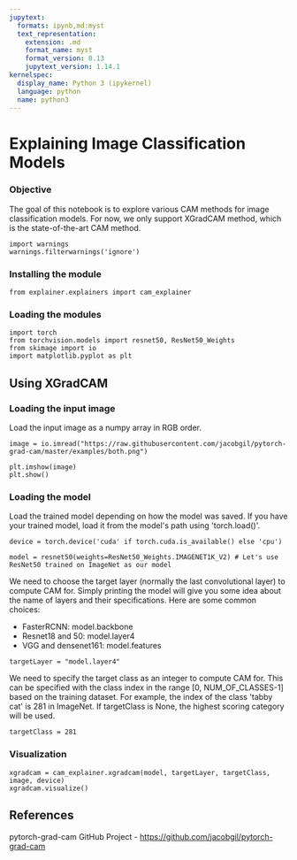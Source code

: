```yaml
---
jupytext:
  formats: ipynb,md:myst
  text_representation:
    extension: .md
    format_name: myst
    format_version: 0.13
    jupytext_version: 1.14.1
kernelspec:
  display_name: Python 3 (ipykernel)
  language: python
  name: python3
---
```


# Explaining Image Classification Models

### Objective
The goal of this notebook is to explore various CAM methods for image classification models. 
For now, we only support XGradCAM method, which is the state-of-the-art CAM method. 
```{code-cell} ipython3
import warnings
warnings.filterwarnings('ignore')
```

### Installing the module
```{code-cell} ipython3
from explainer.explainers import cam_explainer
```
### Loading the modules
```{code-cell} ipython3
import torch
from torchvision.models import resnet50, ResNet50_Weights
from skimage import io
import matplotlib.pyplot as plt
```

## Using XGradCAM

### Loading the input image
Load the input image as a numpy array in RGB order. 
```{code-cell} ipython3
image = io.imread("https://raw.githubusercontent.com/jacobgil/pytorch-grad-cam/master/examples/both.png")

plt.imshow(image)
plt.show()
```

### Loading the model
Load the trained model depending on how the model was saved. 
If you have your trained model, load it from the model's path using 'torch.load()'.
```{code-cell} ipython3
device = torch.device('cuda' if torch.cuda.is_available() else 'cpu')

model = resnet50(weights=ResNet50_Weights.IMAGENET1K_V2) # Let's use ResNet50 trained on ImageNet as our model
```
We need to choose the target layer (normally the last convolutional layer) to compute CAM for. 
Simply printing the model will give you some idea about the name of layers and their specifications.
Here are some common choices:
- FasterRCNN: model.backbone
- Resnet18 and 50: model.layer4
- VGG and densenet161: model.features

```{code-cell} ipython3
targetLayer = "model.layer4"
```
We need to specify the target class as an integer to compute CAM for. 
This can be specified with the class index in the range [0, NUM_OF_CLASSES-1] based on the training dataset. 
For example, the index of the class 'tabby cat' is 281 in ImageNet. 
If targetClass is None, the highest scoring category will be used. 
 
```{code-cell} ipython3
targetClass = 281
```

### Visualization
```{code-cell} ipython3
xgradcam = cam_explainer.xgradcam(model, targetLayer, targetClass, image, device)
xgradcam.visualize()
```

## References
pytorch-grad-cam GitHub Project - https://github.com/jacobgil/pytorch-grad-cam
